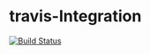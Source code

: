 # travis-Integration

[![Build Status](https://travis-ci.com/kaizen-c/travis-Integration.svg?branch=main)](https://travis-ci.com/kaizen-c/travis-Integration)